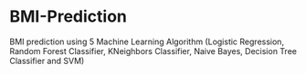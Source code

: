 # BMI-Prediction
BMI prediction using 5 Machine Learning Algorithm (Logistic Regression, Random Forest Classifier, KNeighbors Classifier, Naive Bayes, Decision Tree Classifier and SVM)
